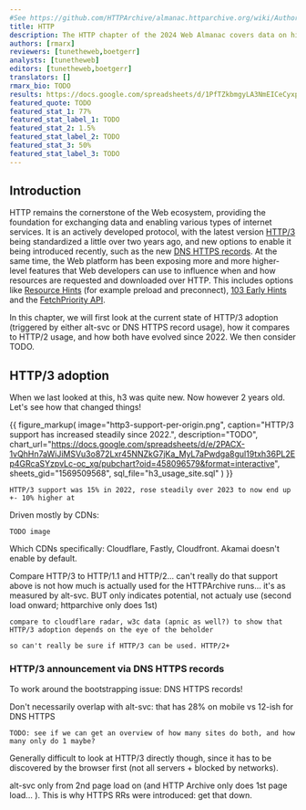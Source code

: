 ```yaml
---
#See https://github.com/HTTPArchive/almanac.httparchive.org/wiki/Authors'-Guide#metadata-to-add-at-the-top-of-your-chapters
title: HTTP
description: The HTTP chapter of the 2024 Web Almanac covers data on historical versions of HTTP used across the web, as well as the uptick in adoption of HTTP/2 and HTTP/3. Additionally, it looks at higher level features that impact HTTP behaviour, such as resource hints, 103 Early Hints and FetchPriority.
authors: [rmarx]
reviewers: [tunetheweb,boetgerr]
analysts: [tunetheweb]
editors: [tunetheweb,boetgerr]
translators: []
rmarx_bio: TODO
results: https://docs.google.com/spreadsheets/d/1PfTZkbmgyLA3NmEICeCyxpMWgP7cKY7EsZl9RciE5S4/
featured_quote: TODO
featured_stat_1: 77%
featured_stat_label_1: TODO
featured_stat_2: 1.5%
featured_stat_label_2: TODO
featured_stat_3: 50%
featured_stat_label_3: TODO
---
```


## Introduction

HTTP remains the cornerstone of the Web ecosystem, providing the foundation for exchanging data and enabling various types of internet services. It is an actively developed protocol, with the latest version [HTTP/3](https://datatracker.ietf.org/doc/html/rfc9114) being standardized a little over two years ago, and new options to enable it being introduced recently, such as the new [DNS HTTPS records](https://developer.mozilla.org/en-US/docs/Glossary/HTTPS_RR). At the same time, the Web platform has been exposing more and more higher-level features that Web developers can use to influence when and how resources are requested and downloaded over HTTP. This includes options like [Resource Hints](https://web.dev/learn/performance/resource-hints) (for example preload and preconnect), [103 Early Hints](https://developer.mozilla.org/en-US/docs/Web/HTTP/Status/103) and the [FetchPriority API](https://web.dev/articles/fetch-priority). 

In this chapter, we will first look at the current state of HTTP/3 adoption (triggered by either alt-svc or DNS HTTPS record usage), how it compares to HTTP/2 usage, and how both have evolved since 2022. We then consider TODO.

## HTTP/3 adoption


When we last looked at this, h3 was quite new. Now however 2 years old. Let's see how that changed things!

{{ figure_markup(
  image="http3-support-per-origin.png",
  caption="HTTP/3 support has increased steadily since 2022.",
  description="TODO",
  chart_url="https://docs.google.com/spreadsheets/d/e/2PACX-1vQhHn7aWiJiMSVu3o872Lxr45NNZkG7jKa_MyL7aPwdga8gul19txh36PL2Ep4GRcaSYzpvLc-oc_xg/pubchart?oid=458096579&format=interactive",
  sheets_gid="1569509568",
  sql_file="h3_usage_site.sql"
) }}

    HTTP/3 support was 15% in 2022, rose steadily over 2023 to now end up +- 10% higher at 

Driven mostly by CDNs:

    TODO image

Which CDNs specifically: Cloudflare, Fastly, Cloudfront. Akamai doesn't enable by default.


Compare HTTP/3 to HTTP/1.1 and HTTP/2... can't really do that
    support above is not how much is actually used for the HTTPArchive runs... it's as measured by alt-svc. BUT only indicates potential, not actualy use (second load onward; httparchive only does 1st)

    compare to cloudflare radar, w3c data (apnic as well?) to show that HTTP/3 adoption depends on the eye of the beholder

    so can't really be sure if HTTP/3 can be used. HTTP/2+

### HTTP/3 announcement via DNS HTTPS records

To work around the bootstrapping issue: DNS HTTPS records!

Don't necessarily overlap with alt-svc: that has 28% on mobile vs 12-ish for DNS HTTPS

    TODO: see if we can get an overview of how many sites do both, and how many only do 1 maybe?


Generally difficult to look at HTTP/3 directly though, since it has to be discovered by the browser first (not all servers + blocked by networks).

alt-svc only from 2nd page load on (and HTTP Archive only does 1st page load... ). This is why HTTPS RRs were introduced: get that down.






